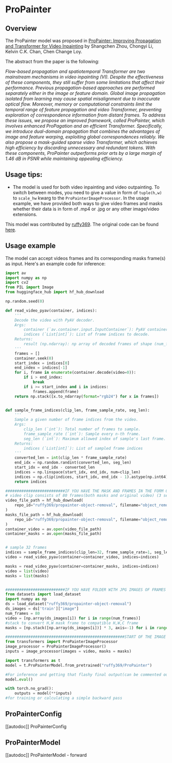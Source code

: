 <!--Copyright 2024 The HuggingFace Team. All rights reserved.

Licensed under the S-Lab License, Version 1.0 (the "License"); you may not use this file except in compliance with
the License. You may obtain a copy of the License at

https://github.com/sczhou/ProPainter/blob/main/LICENSE

Unless required by applicable law or agreed to in writing, software distributed under the License is distributed on
an "AS IS" BASIS, WITHOUT WARRANTIES OR CONDITIONS OF ANY KIND, either express or implied. See the License for the
specific language governing permissions and limitations under the License.

⚠️ Note that this file is in Markdown but contain specific syntax for our doc-builder (similar to MDX) that may not be
rendered properly in your Markdown viewer.

-->

# ProPainter

## Overview

The ProPainter model was proposed in [ProPainter: Improving Propagation and Transformer for Video Inpainting](https://arxiv.org/abs/2309.03897) by Shangchen Zhou, Chongyi Li, Kelvin C.K. Chan, Chen Change Loy.

The abstract from the paper is the following:

*Flow-based propagation and spatiotemporal Transformer are two mainstream mechanisms in video inpainting (VI). Despite the effectiveness of these components, they still suffer from some limitations that affect their performance. Previous propagation-based approaches are performed separately either in the image or feature domain. Global image propagation isolated from learning may cause spatial misalignment due to inaccurate optical flow. Moreover, memory or computational constraints limit the temporal range of feature propagation and video Transformer, preventing exploration of correspondence information from distant frames. To address these issues, we propose an improved framework, called ProPainter, which involves enhanced ProPagation and an efficient Transformer. Specifically, we introduce dual-domain propagation that combines the advantages of image and feature warping, exploiting global correspondences reliably. We also propose a mask-guided sparse video Transformer, which achieves high efficiency by discarding unnecessary and redundant tokens. With these components, ProPainter outperforms prior arts by a large margin of 1.46 dB in PSNR while maintaining appealing efficiency.*

## Usage tips:

- The model is used for both video inpainting and video outpainting. To switch between modes, you need to give a value in form of `tuple(h,w)` to `scale_hw` kwarg to the `ProPainterImageProcessor`. In the usage example, we have provided both ways to give video frames and masks whether their data is in form of .mp4 or .jpg or any other image/video extensions.

This model was contributed by [ruffy369](https://huggingface.co/ruffy369). The original code can be found [here](https://github.com/sczhou/ProPainter).

## Usage example

The model can accept videos frames and its corresponding masks frame(s) as input. Here's an example code for inference:

```python
import av
import numpy as np
import cv2
from PIL import Image
from huggingface_hub import hf_hub_download

np.random.seed(0)

def read_video_pyav(container, indices):
    '''
    Decode the video with PyAV decoder.
    Args:
        container (`av.container.input.InputContainer`): PyAV container.
        indices (`List[int]`): List of frame indices to decode.
    Returns:
        result (np.ndarray): np array of decoded frames of shape (num_frames, height, width, 3).
    '''
    frames = []
    container.seek(0)
    start_index = indices[0]
    end_index = indices[-1]
    for i, frame in enumerate(container.decode(video=0)):
        if i > end_index:
            break
        if i >= start_index and i in indices:
            frames.append(frame)
    return np.stack([x.to_ndarray(format="rgb24") for x in frames])


def sample_frame_indices(clip_len, frame_sample_rate, seg_len):
    '''
    Sample a given number of frame indices from the video.
    Args:
        clip_len (`int`): Total number of frames to sample.
        frame_sample_rate (`int`): Sample every n-th frame.
        seg_len (`int`): Maximum allowed index of sample's last frame.
    Returns:
        indices (`List[int]`): List of sampled frame indices
    '''
    converted_len = int(clip_len * frame_sample_rate)
    end_idx = np.random.randint(converted_len, seg_len)
    start_idx = end_idx - converted_len
    indices = np.linspace(start_idx, end_idx, num=clip_len)
    indices = np.clip(indices, start_idx, end_idx - 1).astype(np.int64)
    return indices

##########################IF YOU HAVE THE MASK AND FRAMES IN THE FORM OF MP4(comment the below part if you want to use this)###########################
# video clip consists of 80 frames(both masks and original video) (3 seconds at 24 FPS)
video_file_path = hf_hub_download(
    repo_id="ruffy369/propainter-object-removal", filename="object_removal_bmx/bmx.mp4", repo_type="dataset"
)
masks_file_path = hf_hub_download(
    repo_id="ruffy369/propainter-object-removal", filename="object_removal_bmx/bmx_masks.mp4", repo_type="dataset"
)
container_video = av.open(video_file_path)
container_masks = av.open(masks_file_path)


# sample 32 frames
indices = sample_frame_indices(clip_len=32, frame_sample_rate=1, seg_len=container_video.streams.video[0].frames)
video = read_video_pyav(container=container_video, indices=indices)

masks = read_video_pyav(container=container_masks, indices=indices)
video = list(video)
masks = list(masks)


##########################IF YOU HAVE FOLDER WITH JPG IMAGES OF FRAMES AND MASKS(comment the above part if you want to use this########################
from datasets import load_dataset
import numpy as np
ds = load_dataset("ruffy369/propainter-object-removal")
ds_images = ds['train']["image"]
num_frames = 80
video = [np.array(ds_images[i]) for i in range(num_frames)]
#stack to convert H,W mask frame to compatible H,W,C frame
masks = [np.stack([np.array(ds_images[i])] * 3, axis=-1) for i in range(num_frames, 2*num_frames)]

####################################################START OF THE IMAGE PROCESSOR AND MODEL FORWARD PASS################################################
from transformers import ProPainterImageProcessor
image_processor = ProPainterImageProcessor()
inputs = image_processor(images = video, masks = masks)

import transformers as t
model = t.ProPainterModel.from_pretrained("ruffy369/ProPainter")

#For inference and getting that flashy final output(can be commented out)
model.eval()

with torch.no_grad():
    outputs = model(**inputs)
#for training or calculating a simple backward pass

```


## ProPainterConfig

[[autodoc]] ProPainterConfig

## ProPainterModel

[[autodoc]] ProPainterModel
    - forward

</pt>
<tf>
